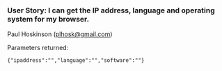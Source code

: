 ### User Story: I can get the IP address, language and operating system for my browser.
Paul Hoskinson (plhosk@gmail.com)

Parameters returned: 

`{"ipaddress":"","language":"","software":""}`
